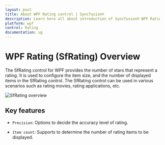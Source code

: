 ```yaml
---
layout: post
title: About WPF Rating control | Syncfusion®
description: Learn here all about introduction of Syncfusion® WPF Rating (SfRating) control, its elements and more.
platform: wpf
control: Rating
documentation: ug
---
```


# WPF Rating (SfRating) Overview


The SfRating control for WPF provides the number of stars that represent a rating. It is used to configure the item size, and the number of displayed items in the SfRating control. The SfRating control can be used in various scenarios such as rating movies, rating applications, etc.

![SfRating overview](images/gettingstarted.png)

## Key features

* `Precision`: Options to decide the accuracy level of rating.

* `Item count`: Supports to determine the number of rating items to be displayed.
